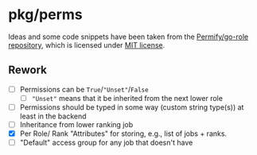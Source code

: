 # pkg/perms

Ideas and some code snippets have been taken from the [Permify/go-role repository](https://github.com/Permify/go-role),
which is licensed under [MIT license](https://github.com/Permify/go-role/blob/fe5a762e0605e42a246368dee9c54d2b28723dd0/LICENSE).

## Rework

- [ ] Permissions can be `True`/`"Unset"`/`False`
  - [ ] `"Unset"` means that it be inherited from the next lower role
- [ ] Permissions should be typed in some way (custom string type(s)) at least in the backend
- [ ] Inheritance from lower ranking job
- [x] Per Role/ Rank "Attributes" for storing, e.g., list of jobs + ranks.
- [ ] "Default" access group for any job that doesn't have
